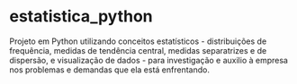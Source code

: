 # estatistica_python
Projeto em Python utilizando conceitos estatísticos - distribuições de frequência, medidas de tendência central, medidas separatrizes e de dispersão, e visualização de dados - para investigação e auxilio à empresa nos problemas e demandas que ela está enfrentando.
